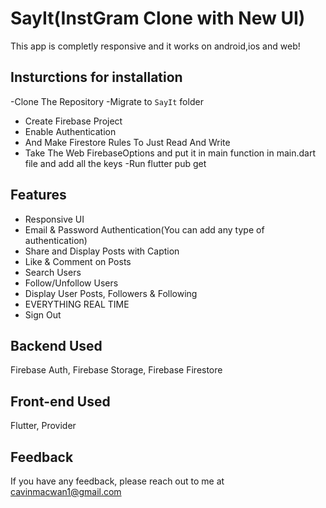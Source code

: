 # SayIt(InstGram Clone with New UI)

This app is completly responsive and it works on android,ios and web!

## Insturctions for installation
-Clone The Repository
-Migrate to ```SayIt``` folder
- Create Firebase Project
- Enable Authentication
- And Make Firestore Rules To Just Read And Write
- Take The Web FirebaseOptions and put it in main function in main.dart file and add all the keys
-Run flutter pub get

## Features
- Responsive UI
- Email & Password Authentication(You can add any type of authentication)
- Share and Display Posts with Caption
- Like & Comment on Posts
- Search Users
- Follow/Unfollow Users
- Display User Posts, Followers & Following
- EVERYTHING REAL TIME
- Sign Out





## Backend Used
Firebase Auth, Firebase Storage, Firebase Firestore

## Front-end Used
Flutter, Provider
    
## Feedback

If you have any feedback, please reach out to me at cavinmacwan1@gmail.com


